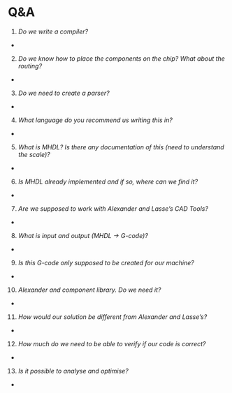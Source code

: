 # Q&A

1. *Do we write a compiler?*
* 
2. *Do we know how to place the components on the chip? What about the routing?*
* 
3. *Do we need to create a parser?*
* 
4. *What language do you recommend us writing this in?*
* 
5. *What is MHDL? Is there any documentation of this (need to understand the scale)?*
* 
6. *Is MHDL already implemented and if so, where can we find it?*
* 
7. *Are we supposed to work with Alexander and Lasse’s CAD Tools?*
* 
8. *What is input and output (MHDL -> G-code)?*
* 
9. *Is this G-code only supposed to be created for our machine?*
* 
10. *Alexander and component library. Do we need it?*
* 
11. *How would our solution be different from Alexander and Lasse’s?*
* 
12. *How much do we need to be able to verify if our code is correct?*
* 
13. *Is it possible to analyse and optimise?*
* 